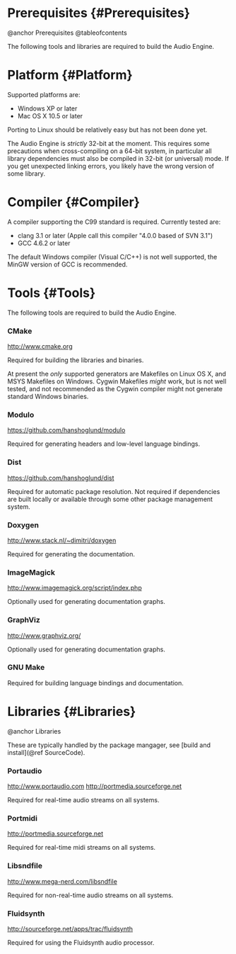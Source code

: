 
# Prerequisites {#Prerequisites}

@anchor Prerequisites
@tableofcontents
 
The following tools and libraries are required to build the Audio Engine.

# Platform {#Platform} 

Supported platforms are:

  * Windows XP or later
  * Mac OS X 10.5 or later

Porting to Linux should be relatively easy but has not been done yet.

The Audio Engine is *strictly* 32-bit at the moment. This requires some precautions when cross-compiling on a 64-bit
system, in particular all library dependencies must also be compiled in 32-bit (or universal) mode. If you get
unexpected linking errors, you likely have the wrong version of some library.

# Compiler {#Compiler}

A compiler supporting the C99 standard is required. Currently tested are:

  * clang 3.1   or later (Apple call this compiler "4.0.0 based of SVN 3.1")
  * GCC   4.6.2 or later
  
The default Windows compiler (Visual C/C++) is not well supported, the MinGW version of GCC is recommended.



# Tools {#Tools}

The following tools are required to build the Audio Engine.

### CMake

<http://www.cmake.org>

Required for building the libraries and binaries.

At present the *only* supported generators are Makefiles on Linux OS X, and MSYS Makefiles on
Windows. Cygwin Makefiles *might* work, but is not well tested, and not recommended as the Cygwin
compiler might not generate standard Windows binaries.

### Modulo

<https://github.com/hanshoglund/modulo>

Required for generating headers and low-level language bindings.

### Dist

<https://github.com/hanshoglund/dist>

Required for automatic package resolution. Not required if dependencies are built locally or available through some other package
management system.

### Doxygen

<http://www.stack.nl/~dimitri/doxygen>

Required for generating the documentation.

### ImageMagick

<http://www.imagemagick.org/script/index.php>

Optionally used for generating documentation graphs.

### GraphViz

<http://www.graphviz.org/>

Optionally used for generating documentation graphs.

### GNU Make

Required for building language bindings and documentation.



# Libraries {#Libraries}

@anchor Libraries

These are typically handled by the package mangager, see [build and install](@ref SourceCode).

### Portaudio

<http://www.portaudio.com>
<http://portmedia.sourceforge.net>

Required for real-time audio streams on all systems.

### Portmidi                                       

<http://portmedia.sourceforge.net>

Required for real-time midi streams on all systems.

### Libsndfile

<http://www.mega-nerd.com/libsndfile>

Required for non-real-time audio streams on all systems.

### Fluidsynth

<http://sourceforge.net/apps/trac/fluidsynth>

Required for using the Fluidsynth audio processor.


               